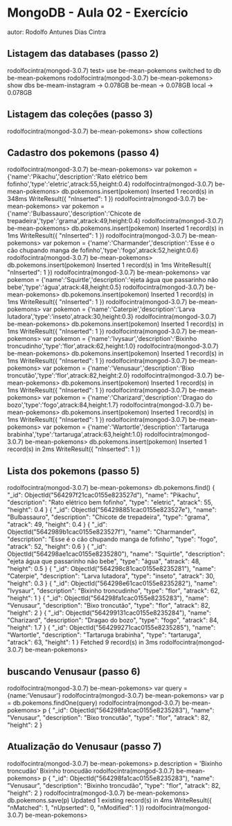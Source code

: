 # MongoDB - Aula 02 - Exercício
autor: Rodolfo Antunes Dias Cintra

## Listagem das databases (passo 2)

rodolfocintra(mongod-3.0.7) test> use be-mean-pokemons
switched to db be-mean-pokemons
rodolfocintra(mongod-3.0.7) be-mean-pokemons> show dbs
be-meam-instagram → 0.078GB
be-mean           → 0.078GB
local             → 0.078GB



## Listagem das coleções (passo 3)
rodolfocintra(mongod-3.0.7) be-mean-pokemons> show collections

## Cadastro dos pokemons (passo 4)

rodolfocintra(mongod-3.0.7) be-mean-pokemons> var pokemon = {'name':'Pikachu','description':'Rato elétrico bem fofinho','type':'eletric',atrack:55,height:0.4}
rodolfocintra(mongod-3.0.7) be-mean-pokemons> db.pokemons.insert(pokemon)
Inserted 1 record(s) in 348ms
WriteResult({
  "nInserted": 1
})
rodolfocintra(mongod-3.0.7) be-mean-pokemons> var pokemon = {'name':'Bulbassauro','description':'Chicote de trepadeira','type':'grama',atrack:49,height:0.4}
rodolfocintra(mongod-3.0.7) be-mean-pokemons> db.pokemons.insert(pokemon)
Inserted 1 record(s) in 1ms
WriteResult({
  "nInserted": 1
})
rodolfocintra(mongod-3.0.7) be-mean-pokemons> var pokemon = {'name':'Charmander','description':'Esse é o cão chupando manga de fofinho','type':'fogo',atrack:52,height:0.6}
rodolfocintra(mongod-3.0.7) be-mean-pokemons> db.pokemons.insert(pokemon)
Inserted 1 record(s) in 1ms
WriteResult({
  "nInserted": 1
})
rodolfocintra(mongod-3.0.7) be-mean-pokemons> var pokemon = {'name':'Squirtle','description':'ejeta água que passarinho não bebe','type':'água',atrack:48,height:0.5}
rodolfocintra(mongod-3.0.7) be-mean-pokemons> db.pokemons.insert(pokemon)
Inserted 1 record(s) in 1ms
WriteResult({
  "nInserted": 1
})
rodolfocintra(mongod-3.0.7) be-mean-pokemons> var pokemon = {'name':'Caterpie','description':'Larva lutadora','type':'inseto',atrack:30,height:0.3}
rodolfocintra(mongod-3.0.7) be-mean-pokemons> db.pokemons.insert(pokemon)
Inserted 1 record(s) in 1ms
WriteResult({
  "nInserted": 1
})
rodolfocintra(mongod-3.0.7) be-mean-pokemons> var pokemon = {'name':'Ivysaur','description':'Bixinho troncudinho','type':'flor',atrack:62,height:1.0}
rodolfocintra(mongod-3.0.7) be-mean-pokemons> db.pokemons.insert(pokemon)
Inserted 1 record(s) in 1ms
WriteResult({
  "nInserted": 1
})
rodolfocintra(mongod-3.0.7) be-mean-pokemons> var pokemon = {'name':'Venusaur','description':'Bixo troncutão','type':'flor',atrack:82,height:2.0}
rodolfocintra(mongod-3.0.7) be-mean-pokemons> db.pokemons.insert(pokemon)
Inserted 1 record(s) in 1ms
WriteResult({
  "nInserted": 1
})
rodolfocintra(mongod-3.0.7) be-mean-pokemons> var pokemon = {'name':'Charizard','description':'Dragao do bozo','type':'fogo',atrack:84,height:1.7}
rodolfocintra(mongod-3.0.7) be-mean-pokemons> db.pokemons.insert(pokemon)
Inserted 1 record(s) in 1ms
WriteResult({
  "nInserted": 1
})
rodolfocintra(mongod-3.0.7) be-mean-pokemons> var pokemon = {'name':'Wartortle','description':'Tartaruga brabinha','type':'tartaruga',atrack:63,height:1.0}
rodolfocintra(mongod-3.0.7) be-mean-pokemons> db.pokemons.insert(pokemon)
Inserted 1 record(s) in 2ms
WriteResult({
  "nInserted": 1
})



## Lista dos pokemons (passo 5)

rodolfocintra(mongod-3.0.7) be-mean-pokemons> db.pokemons.find()
{
  "_id": ObjectId("564297f21cac0155e823527d"),
  "name": "Pikachu",
  "description": "Rato elétrico bem fofinho",
  "type": "eletric",
  "atrack": 55,
  "height": 0.4
}
{
  "_id": ObjectId("564298851cac0155e823527e"),
  "name": "Bulbassauro",
  "description": "Chicote de trepadeira",
  "type": "grama",
  "atrack": 49,
  "height": 0.4
}
{
  "_id": ObjectId("5642989b1cac0155e823527f"),
  "name": "Charmander",
  "description": "Esse é o cão chupando manga de fofinho",
  "type": "fogo",
  "atrack": 52,
  "height": 0.6
}
{
  "_id": ObjectId("564298ae1cac0155e8235280"),
  "name": "Squirtle",
  "description": "ejeta água que passarinho não bebe",
  "type": "água",
  "atrack": 48,
  "height": 0.5
}
{
  "_id": ObjectId("564298c81cac0155e8235281"),
  "name": "Caterpie",
  "description": "Larva lutadora",
  "type": "inseto",
  "atrack": 30,
  "height": 0.3
}
{
  "_id": ObjectId("564298e61cac0155e8235282"),
  "name": "Ivysaur",
  "description": "Bixinho troncudinho",
  "type": "flor",
  "atrack": 62,
  "height": 1
}
{
  "_id": ObjectId("564298fa1cac0155e8235283"),
  "name": "Venusaur",
  "description": "Bixo troncutão",
  "type": "flor",
  "atrack": 82,
  "height": 2
}
{
  "_id": ObjectId("564299131cac0155e8235284"),
  "name": "Charizard",
  "description": "Dragao do bozo",
  "type": "fogo",
  "atrack": 84,
  "height": 1.7
}
{
  "_id": ObjectId("564299271cac0155e8235285"),
  "name": "Wartortle",
  "description": "Tartaruga brabinha",
  "type": "tartaruga",
  "atrack": 63,
  "height": 1
}
Fetched 9 record(s) in 3ms
rodolfocintra(mongod-3.0.7) be-mean-pokemons> 


## buscando Venusaur (passo 6)
rodolfocintra(mongod-3.0.7) be-mean-pokemons> var query = {name:'Venusaur'}
rodolfocintra(mongod-3.0.7) be-mean-pokemons> var p = db.pokemons.findOne(query)
rodolfocintra(mongod-3.0.7) be-mean-pokemons> p
{
  "_id": ObjectId("564298fa1cac0155e8235283"),
  "name": "Venusaur",
  "description": "Bixo troncutão",
  "type": "flor",
  "atrack": 82,
  "height": 2
}




## Atualização do Venusaur (passo 7)

rodolfocintra(mongod-3.0.7) be-mean-pokemons> p.description = 'Bixinho troncudão'
Bixinho troncudão
rodolfocintra(mongod-3.0.7) be-mean-pokemons> p
{
  "_id": ObjectId("564298fa1cac0155e8235283"),
  "name": "Venusaur",
  "description": "Bixinho troncudão",
  "type": "flor",
  "atrack": 82,
  "height": 2
}
rodolfocintra(mongod-3.0.7) be-mean-pokemons> db.pokemons.save(p)
Updated 1 existing record(s) in 4ms
WriteResult({
  "nMatched": 1,
  "nUpserted": 0,
  "nModified": 1
})
rodolfocintra(mongod-3.0.7) be-mean-pokemons> 

